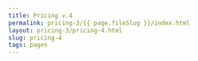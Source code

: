 ```yaml
---
title: Pricing v.4
permalink: pricing-3/{{ page.fileSlug }}/index.html
layout: pricing-3/pricing-4.html
slug: pricing-4
tags: pages
---
```



